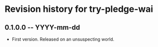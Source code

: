# Revision history for try-pledge-wai

## 0.1.0.0 -- YYYY-mm-dd

* First version. Released on an unsuspecting world.
